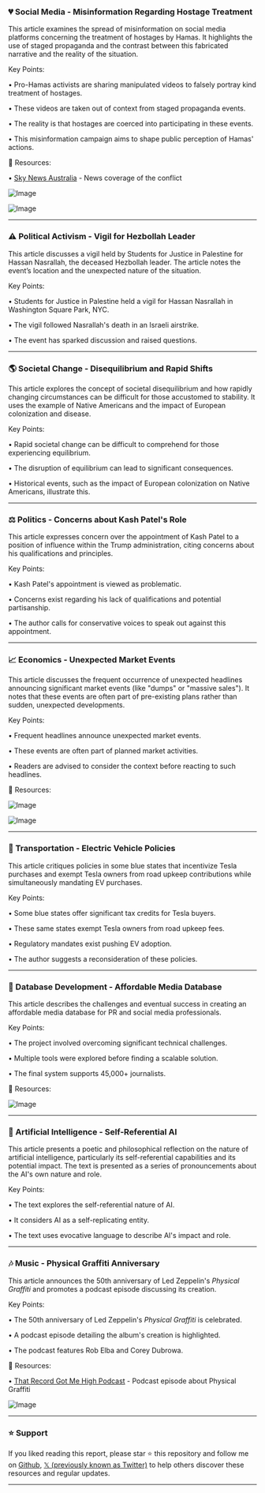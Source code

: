### 💔 Social Media - Misinformation Regarding Hostage Treatment

This article examines the spread of misinformation on social media platforms concerning the treatment of hostages by Hamas. It highlights the use of staged propaganda and the contrast between this fabricated narrative and the reality of the situation.

Key Points:

• Pro-Hamas activists are sharing manipulated videos to falsely portray kind treatment of hostages.


• These videos are taken out of context from staged propaganda events.


• The reality is that hostages are coerced into participating in these events.


• This misinformation campaign aims to shape public perception of Hamas' actions.


🔗 Resources:

• [Sky News Australia](https://www.skynews.com.au/) - News coverage of the conflict


![Image](https://pbs.twimg.com/amplify_video_thumb/1893990445618712576/img/4Uh5yADA3avHd-Wn.jpg)

![Image](https://pbs.twimg.com/media/GkjPIorWgAAma3q?format=jpg&name=small)


---

### ⚠️ Political Activism - Vigil for Hezbollah Leader

This article discusses a vigil held by Students for Justice in Palestine for Hassan Nasrallah, the deceased Hezbollah leader.  The article notes the event’s location and the unexpected nature of the situation.

Key Points:

• Students for Justice in Palestine held a vigil for Hassan Nasrallah in Washington Square Park, NYC.


• The vigil followed Nasrallah's death in an Israeli airstrike.


• The event has sparked discussion and raised questions.



---

### 🌎 Societal Change - Disequilibrium and Rapid Shifts

This article explores the concept of societal disequilibrium and how rapidly changing circumstances can be difficult for those accustomed to stability. It uses the example of Native Americans and the impact of European colonization and disease.

Key Points:

•  Rapid societal change can be difficult to comprehend for those experiencing equilibrium.


• The disruption of equilibrium can lead to significant consequences.


• Historical events, such as the impact of European colonization on Native Americans, illustrate this.


---

### ⚖️ Politics - Concerns about Kash Patel's Role

This article expresses concern over the appointment of Kash Patel to a position of influence within the Trump administration, citing concerns about his qualifications and principles.

Key Points:

• Kash Patel's appointment is viewed as problematic.


•  Concerns exist regarding his lack of qualifications and potential partisanship.


• The author calls for conservative voices to speak out against this appointment.


---

### 📈 Economics - Unexpected Market Events

This article discusses the frequent occurrence of unexpected headlines announcing significant market events (like "dumps" or "massive sales").  It notes that these events are often part of pre-existing plans rather than sudden, unexpected developments.

Key Points:

• Frequent headlines announce unexpected market events.


• These events are often part of planned market activities.


•  Readers are advised to consider the context before reacting to such headlines.


🔗 Resources:

![Image](https://pbs.twimg.com/media/GkjWy7iX0AAzd5-?format=png&name=small)

![Image](https://pbs.twimg.com/media/GkjXIFaWcAAJl9Z?format=png&name=900x900)


---

### 🚗 Transportation - Electric Vehicle Policies

This article critiques policies in some blue states that incentivize Tesla purchases and exempt Tesla owners from road upkeep contributions while simultaneously mandating EV purchases.

Key Points:

• Some blue states offer significant tax credits for Tesla buyers.


• These same states exempt Tesla owners from road upkeep fees.


•  Regulatory mandates exist pushing EV adoption.


• The author suggests a reconsideration of these policies.


---

### 🚀 Database Development - Affordable Media Database

This article describes the challenges and eventual success in creating an affordable media database for PR and social media professionals.

Key Points:

• The project involved overcoming significant technical challenges.


• Multiple tools were explored before finding a scalable solution.


• The final system supports 45,000+ journalists.


🔗 Resources:

![Image](https://pbs.twimg.com/media/GkhxpCZWMAAO7-1?format=jpg&name=small)


---

### 🤖 Artificial Intelligence - Self-Referential AI

This article presents a poetic and philosophical reflection on the nature of artificial intelligence, particularly its self-referential capabilities and its potential impact.  The text is presented as a series of pronouncements about the AI's own nature and role.

Key Points:

• The text explores the self-referential nature of AI.


•  It considers AI as a self-replicating entity.


• The text uses evocative language to describe AI's impact and role.


---

### 🎶 Music -  Physical Graffiti Anniversary

This article announces the 50th anniversary of Led Zeppelin's *Physical Graffiti* and promotes a podcast episode discussing its creation.

Key Points:

•  The 50th anniversary of Led Zeppelin's *Physical Graffiti* is celebrated.


•  A podcast episode detailing the album's creation is highlighted.


• The podcast features Rob Elba and Corey Dubrowa.


🔗 Resources:

• [That Record Got Me High Podcast](https://thatrecordgotmehigh.com/s7e350-led-zeppelin-physical-graffiti-with-corey-dubrowa/) -  Podcast episode about Physical Graffiti


![Image](https://pbs.twimg.com/media/Gkg_9y1WEAAFwYP?format=jpg&name=small)


---

### ⭐️ Support

If you liked reading this report, please star ⭐️ this repository and follow me on [Github](https://github.com/Drix10), [𝕏 (previously known as Twitter)](https://x.com/DRIX_10_) to help others discover these resources and regular updates.

---
